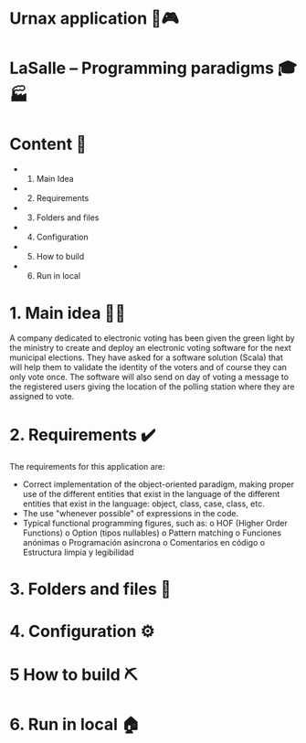 # Urnax application 📳🎮
# LaSalle – Programming paradigms 🎓🏭


# Content 📇

* 1. Main Idea
* 2. Requirements
* 3. Folders and files
* 4. Configuration
* 5. How to build
* 6. Run in local



# 1. Main idea 🤔💭

A company dedicated to electronic voting has been given the green light by the ministry to create and deploy an electronic voting software for the next municipal elections.
They have asked for a software solution (Scala) that will help them to validate the identity of the voters and of course they can only vote once. The software will also send on day of voting a message to the registered users giving the location of the polling station where they are assigned to vote.



# 2. Requirements ✔️

The requirements for this application are:

* Correct implementation of the object-oriented paradigm, making proper use of the different entities that exist in the language
of the different entities that exist in the language: object, class, case, class, etc.
* The use "whenever possible" of expressions in the code.
* Typical functional programming figures, such as:
  o HOF (Higher Order Functions)
  o Option (tipos nullables)
  o Pattern matching
  o Funciones anónimas
  o Programación asíncrona
  o Comentarios en código
  o Estructura limpia y legibilidad
  
# 3. Folders and files 📁
# 4. Configuration ⚙️
# 5 How to build ⛏️
# 6. Run in local 🏠



